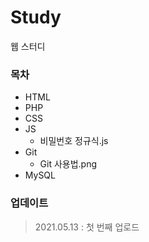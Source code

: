 # Study
웹 스터디

### 목차
* HTML
* PHP
* CSS
* JS
	* 비밀번호 정규식.js
* Git
	* Git 사용법.png
* MySQL

### 업데이트
> 2021.05.13 : 첫 번째 업로드